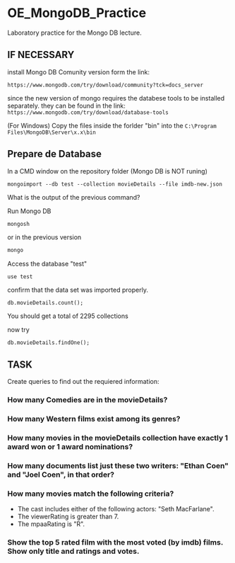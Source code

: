 # OE_MongoDB_Practice
Laboratory practice for the Mongo DB lecture.

## IF NECESSARY 

install Mongo DB Comunity version form the link:

 ```https://www.mongodb.com/try/download/community?tck=docs_server```

since the new version of mongo requires the databese tools to be installed separately.
they can be found in the link:
```https://www.mongodb.com/try/download/database-tools```

(For Windows) Copy the files inside the forlder "bin" into the 
```C:\Program Files\MongoDB\Server\x.x\bin```

## Prepare de Database

In a CMD window on the repository folder (Mongo DB is NOT runing)

```
mongoimport --db test --collection movieDetails --file imdb-new.json

```

What is the output of the previous command? 

Run Mongo DB

``` bash
mongosh
```
or in the previous version 

``` bash
mongo
```

Access the database "test"

```
use test
```

confirm that the data set was imported properly.

```
db.movieDetails.count();
```

You should get a total of 2295 collections

now try

```
db.movieDetails.findOne();
```

## TASK
Create queries to find out the requiered information:

### How many Comedies are in the movieDetails?

### How many Western films exist among its genres?

### How many movies in the movieDetails collection have exactly 1 award won or 1 award nominations?

### How many documents list just these two writers: "Ethan Coen" and "Joel Coen", in that order?

### How many movies match the following criteria?

* The cast includes either of the following actors: "Seth MacFarlane".
* The viewerRating is greater than 7.
* The mpaaRating is "R".

### Show the top 5 rated film with the most voted (by imdb) films. Show only title and ratings and votes.






